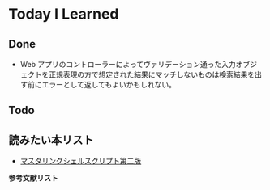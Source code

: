 # Today I Learned

## Done

- Web アプリのコントローラーによってヴァリデーション通った入力オブジェクトを正規表現の方で想定された結果にマッチしないものは検索結果を出す前にエラーとして返してもよいかもしれない。

## Todo

## 読みたい本リスト

- [マスタリングシェルスクリプト第二版](https://www.amazon.co.jp/%E3%83%9E%E3%82%B9%E3%82%BF%E3%83%AA%E3%83%B3%E3%82%B0Linux%E3%82%B7%E3%82%A7%E3%83%AB%E3%82%B9%E3%82%AF%E3%83%AA%E3%83%97%E3%83%88-%E7%AC%AC2%E7%89%88-%E2%80%95Linux%E3%82%B3%E3%83%9E%E3%83%B3%E3%83%89%E3%80%81bash%E3%82%B9%E3%82%AF%E3%83%AA%E3%83%97%E3%83%88%E3%80%81%E3%82%B7%E3%82%A7%E3%83%AB%E3%83%97%E3%83%AD%E3%82%B0%E3%83%A9%E3%83%9F%E3%83%B3%E3%82%B0%E5%AE%9F%E8%B7%B5%E5%85%A5%E9%96%80-Mokhtar-Ebrahim/dp/481440011X/ref=sr_1_1?crid=1CL650L75E4K2&dib=eyJ2IjoiMSJ9.bnTGvU1HoOMLAmtMeXqu1Be3pQ-LF8GhseikuLDYYBu1deVMwCHjMJNSjSoZ2s-YZxA5r2k4HLTHyJa6xOkbsU6rPsGsnqArKi9to2tv-GfAI2NIo4fnjOe9Le6BbvW5PodgOZjyVdqRstXKJlR-eWTYUeb6UzCJxOk6XCjqD29svDHIEkFAkZQeUeL9Uy9T1SabkHb-9wkEERji8Yh84wIUM2XFk9eYX2xHK642mP4qxolKJhI8icU1y-cqyxVocc9qyo7DrCtHe-M0lmYfNIJ6HdK9PHtq_4XLqH_7M1w.KPrr1CcsPD_7dS6sOdUQH1q_Oh2-CnCIASrcgXoOzMI&dib_tag=se&keywords=%E3%82%B7%E3%82%A7%E3%83%AB%E3%82%B9%E3%82%AF%E3%83%AA%E3%83%97%E3%83%88+linux&qid=1727708939&sprefix=%E3%82%B7%E3%82%A7%E3%83%AB%E3%82%B9%E3%82%AF%E3%83%AA%E3%83%97%E3%83%88%2Caps%2C162&sr=8-1)

**参考文献リスト**
